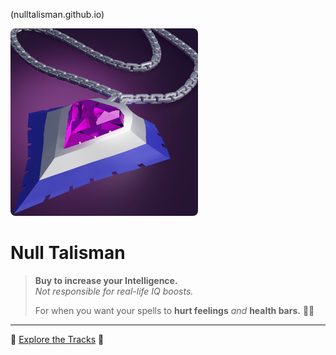 (nulltalisman.github.io)

<img src="viktor-wrong-null-talisman-v2.jpg" alt="viktor-wrong-null-talisman-v2" style="width:300px; border-radius:8px;" />


# Null Talisman

> **Buy to increase your Intelligence.**  
> *Not responsible for real-life IQ boosts.*  
>  
> For when you want your spells to **hurt feelings** *and* **health bars.** 🧠✨

---

🔗 [Explore the Tracks](/tracks/) 🎵
